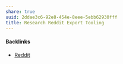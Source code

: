 ```yaml
---
share: true
uuid: 2ddae3c6-92e8-454e-8eee-5ebb62930fff
title: Research Reddit Export Tooling
---
```

#### Backlinks

* [Reddit](/c7b0b5e1-52e9-45e9-b17f-8377b7883aa5)